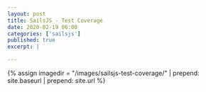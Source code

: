 ```yaml
---
layout: post
title: SailsJS - Test Coverage
date: 2020-02-19 06:00
categories: ['sailsjs']
published: true
excerpt: |

---
```


{% assign imagedir = "/images/sailsjs-test-coverage/" | prepend: site.baseurl | prepend: site.url %}


